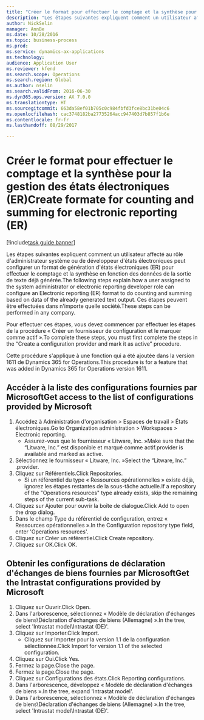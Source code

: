 ```yaml
--- 
title: "Créer le format pour effectuer le comptage et la synthèse pour la gestion des états électroniques (ER)"
description: "Les étapes suivantes expliquent comment un utilisateur affecté au rôle d'administrateur système ou de développeur d'états électroniques peut configurer un format de génération d'états électroniques (ER) pour effectuer le comptage et la synthèse en fonction des données de la sortie de texte déjà générée."
author: NickSelin
manager: AnnBe
ms.date: 10/28/2016
ms.topic: business-process
ms.prod: 
ms.service: dynamics-ax-applications
ms.technology: 
audience: Application User
ms.reviewer: kfend
ms.search.scope: Operations
ms.search.region: Global
ms.author: nselin
ms.search.validFrom: 2016-06-30
ms.dyn365.ops.version: AX 7.0.0
ms.translationtype: HT
ms.sourcegitcommit: 663da58ef01b705c0c984fbfd3fce8bc31be04c6
ms.openlocfilehash: cac3748182ba27735264acc947403d7b857f1b6e
ms.contentlocale: fr-fr
ms.lasthandoff: 08/29/2017

---
```

# <a name="create-formate-for-counting-and-summing-for-electronic-reporting-er"></a><span data-ttu-id="3f910-103">Créer le format pour effectuer le comptage et la synthèse pour la gestion des états électroniques (ER)</span><span class="sxs-lookup"><span data-stu-id="3f910-103">Create formate for counting and summing for electronic reporting (ER)</span></span>

[!include[task guide banner](../../includes/task-guide-banner.md)]

<span data-ttu-id="3f910-104">Les étapes suivantes expliquent comment un utilisateur affecté au rôle d'administrateur système ou de développeur d'états électroniques peut configurer un format de génération d'états électroniques (ER) pour effectuer le comptage et la synthèse en fonction des données de la sortie de texte déjà générée.</span><span class="sxs-lookup"><span data-stu-id="3f910-104">The following steps explain how a user assigned to the system administrator or electronic reporting developer role can configure an Electronic reporting (ER) format to do counting and summing based on data of the already generated text output.</span></span> <span data-ttu-id="3f910-105">Ces étapes peuvent être effectuées dans n'importe quelle société.</span><span class="sxs-lookup"><span data-stu-id="3f910-105">These steps can be performed in any company.</span></span>

<span data-ttu-id="3f910-106">Pour effectuer ces étapes, vous devez commencer par effectuer les étapes de la procédure « Créer un fournisseur de configuration et le marquer comme actif ».</span><span class="sxs-lookup"><span data-stu-id="3f910-106">To complete these steps, you must first complete the steps in the “Create a configuration provider and mark it as active” procedure.</span></span>

<span data-ttu-id="3f910-107">Cette procédure s'applique à une fonction qui a été ajoutée dans la version 1611 de Dynamics 365 for Operations.</span><span class="sxs-lookup"><span data-stu-id="3f910-107">This procedure is for a feature that was added in Dynamics 365 for Operations version 1611.</span></span>


## <a name="get-access-to-the-list-of-configurations-provided-by-microsoft"></a><span data-ttu-id="3f910-108">Accéder à la liste des configurations fournies par Microsoft</span><span class="sxs-lookup"><span data-stu-id="3f910-108">Get access to the list of configurations provided by Microsoft</span></span>
1. <span data-ttu-id="3f910-109">Accédez à Administration d'organisation > Espaces de travail > États électroniques.</span><span class="sxs-lookup"><span data-stu-id="3f910-109">Go to Organization administration > Workspaces > Electronic reporting.</span></span>
    * <span data-ttu-id="3f910-110">Assurez-vous que le fournisseur « Litware, Inc. »</span><span class="sxs-lookup"><span data-stu-id="3f910-110">Make sure that the “Litware, Inc.”</span></span> <span data-ttu-id="3f910-111">est disponible et marqué comme actif.</span><span class="sxs-lookup"><span data-stu-id="3f910-111">provider is available and marked as active.</span></span>  
2. <span data-ttu-id="3f910-112">Sélectionnez le fournisseur « Litware, Inc. »</span><span class="sxs-lookup"><span data-stu-id="3f910-112">Select the “Litware, Inc.”</span></span> <span data-ttu-id="3f910-113">.</span><span class="sxs-lookup"><span data-stu-id="3f910-113">provider.</span></span>
3. <span data-ttu-id="3f910-114">Cliquez sur Référentiels.</span><span class="sxs-lookup"><span data-stu-id="3f910-114">Click Repositories.</span></span>
    * <span data-ttu-id="3f910-115">Si un référentiel du type « Ressources opérationnelles » existe déjà, ignorez les étapes restantes de la sous-tâche actuelle.</span><span class="sxs-lookup"><span data-stu-id="3f910-115">If a repository of the "Operations resources" type already exists, skip the remaining steps of the current sub-task.</span></span>  
4. <span data-ttu-id="3f910-116">Cliquez sur Ajouter pour ouvrir la boîte de dialogue.</span><span class="sxs-lookup"><span data-stu-id="3f910-116">Click Add to open the drop dialog.</span></span>
5. <span data-ttu-id="3f910-117">Dans le champ Type du référentiel de configuration, entrez « Ressources opérationnelles ».</span><span class="sxs-lookup"><span data-stu-id="3f910-117">In the Configuration repository type field, enter 'Operations resources'.</span></span>
6. <span data-ttu-id="3f910-118">Cliquez sur Créer un référentiel.</span><span class="sxs-lookup"><span data-stu-id="3f910-118">Click Create repository.</span></span>
7. <span data-ttu-id="3f910-119">Cliquez sur OK.</span><span class="sxs-lookup"><span data-stu-id="3f910-119">Click OK.</span></span>

## <a name="get-the-intrastat-configurations-provided-by-microsoft"></a><span data-ttu-id="3f910-120">Obtenir les configurations de déclaration d'échanges de biens fournies par Microsoft</span><span class="sxs-lookup"><span data-stu-id="3f910-120">Get the Intrastat configurations provided by Microsoft</span></span>
1. <span data-ttu-id="3f910-121">Cliquez sur Ouvrir.</span><span class="sxs-lookup"><span data-stu-id="3f910-121">Click Open.</span></span>
2. <span data-ttu-id="3f910-122">Dans l'arborescence, sélectionnez « Modèle de déclaration d'échanges de biens\Déclaration d'échanges de biens (Allemagne) ».</span><span class="sxs-lookup"><span data-stu-id="3f910-122">In the tree, select 'Intrastat model\Intrastat (DE)'.</span></span>
3. <span data-ttu-id="3f910-123">Cliquez sur Importer.</span><span class="sxs-lookup"><span data-stu-id="3f910-123">Click Import.</span></span>
    * <span data-ttu-id="3f910-124">Cliquez sur Importer pour la version 1.1 de la configuration sélectionnée.</span><span class="sxs-lookup"><span data-stu-id="3f910-124">Click Import for version 1.1 of the selected configuration.</span></span>  
4. <span data-ttu-id="3f910-125">Cliquez sur Oui.</span><span class="sxs-lookup"><span data-stu-id="3f910-125">Click Yes.</span></span>
5. <span data-ttu-id="3f910-126">Fermez la page.</span><span class="sxs-lookup"><span data-stu-id="3f910-126">Close the page.</span></span>
6. <span data-ttu-id="3f910-127">Fermez la page.</span><span class="sxs-lookup"><span data-stu-id="3f910-127">Close the page.</span></span>
7. <span data-ttu-id="3f910-128">Cliquez sur Configurations des états.</span><span class="sxs-lookup"><span data-stu-id="3f910-128">Click Reporting configurations.</span></span>
8. <span data-ttu-id="3f910-129">Dans l'arborescence, développez « Modèle de déclaration d'échanges de biens ».</span><span class="sxs-lookup"><span data-stu-id="3f910-129">In the tree, expand 'Intrastat model'.</span></span>
9. <span data-ttu-id="3f910-130">Dans l'arborescence, sélectionnez « Modèle de déclaration d'échanges de biens\Déclaration d'échanges de biens (Allemagne) ».</span><span class="sxs-lookup"><span data-stu-id="3f910-130">In the tree, select 'Intrastat model\Intrastat (DE)'.</span></span>


